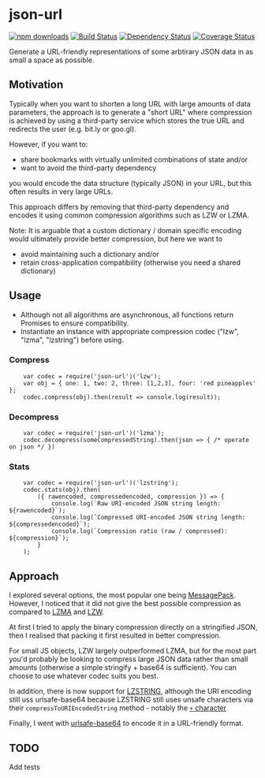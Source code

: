 # json-url

[![npm downloads][downloads-image]][downloads-url] [![Build Status][travis-image]][travis-url] [![Dependency Status][daviddm-image]][daviddm-url] [![Coverage Status][coverage-image]][coverage-url]

Generate a URL-friendly representations of some arbtirary JSON data in as small a space as possible.

## Motivation

Typically when you want to shorten a long URL with large amounts of data parameters, the approach is to generate a "short URL" where compression is achieved by using a third-party service which stores the true URL and redirects the user (e.g. bit.ly or goo.gl).

However, if you want to:

* share bookmarks with virtually unlimited combinations of state and/or
* want to avoid the third-party dependency

you would encode the data structure (typically JSON) in your URL, but this often results in very large URLs.

This approach differs by removing that third-party dependency and encodes it using common compression algorithms such as LZW or LZMA.

Note: It is arguable that a custom dictionary / domain specific encoding would ultimately provide better compression, but here we want to
* avoid maintaining such a dictionary and/or
* retain cross-application compatibility (otherwise you need a shared dictionary)

## Usage

* Although not all algorithms are asynchronous, all functions return Promises to ensure compatibility.
* Instantiate an instance with appropriate compression codec ("lzw", "lzma", "lzstring") before using.

### Compress

```
	var codec = require('json-url')('lzw');
	var obj = { one: 1, two: 2, three: [1,2,3], four: 'red pineapples' };
	codec.compress(obj).then(result => console.log(result));
```

### Decompress

```
	var codec = require('json-url')('lzma');
	codec.decompress(someCompressedString).then(json => { /* operate on json */ })
```

### Stats

```
	var codec = require('json-url')('lzstring');
	codec.stats(obj).then(
		({ rawencoded, compressedencoded, compression }) => {
			console.log(`Raw URI-encoded JSON string length: ${rawencoded}`);
			console.log(`Compressed URI-encoded JSON string length: ${compressedencoded}`);
			console.log(`Compression ratio (raw / compressed): ${compression}`);
		}
	);
```

## Approach

I explored several options, the most popular one being [MessagePack][1]. However, I noticed that it did not give the best possible compression as compared to [LZMA][2] and [LZW][3].

At first I tried to apply the binary compression directly on a stringified JSON, then I realised that packing it first resulted in better compression.

For small JS objects, LZW largely outperformed LZMA, but for the most part you'd probably be looking to compress large JSON data rather than small amounts (otherwise a simple stringify + base64 is sufficient). You can choose to use whatever codec suits you best.

In addition, there is now support for [LZSTRING][5], although the URI encoding still uss urlsafe-base64 because LZSTRING still uses unsafe characters via their `compressToURIEncodedString` method - notably the [`+` character][6]

Finally, I went with [urlsafe-base64][4] to encode it in a URL-friendly format.

## TODO

Add tests

[1]: http://msgpack.org/index.html
[2]: https://www.npmjs.com/package/lzma
[3]: https://www.npmjs.com/package/node-lzw
[4]: https://www.npmjs.com/package/urlsafe-base64
[5]: http://pieroxy.net/blog/pages/lz-string/index.html
[6]: https://github.com/pieroxy/lz-string/blob/master/libs/lz-string.js#L15

[downloads-image]: https://img.shields.io/npm/dm/json-url.svg?style=flat-square
[downloads-url]: https://www.npmjs.com/package/json-url
[travis-image]: https://travis-ci.org/masotime/json-url.svg?bxeranch=master
[travis-url]: https://travis-ci.org/masotime/json-url
[daviddm-image]: https://david-dm.org/masotime/json-url.svg?theme=shields.io
[daviddm-url]: https://david-dm.org/masotime/json-url
[coverage-image]: https://coveralls.io/repos/github/masotime/json-url/badge.svg?branch=master
[coverage-url]: https://coveralls.io/github/masotime/json-url?branch=master